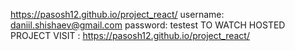 https://pasosh12.github.io/project_react/ 
username: daniil.shishaev@gmail.com
password: testest
TO WATCH HOSTED PROJECT VISIT : https://pasosh12.github.io/project_react/
